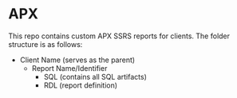 # APX
This repo contains custom APX SSRS reports for clients. The folder structure is as follows:

- Client Name (serves as the parent)
	- Report Name/Identifier
		- SQL (contains all SQL artifacts)
		- RDL (report definition)
